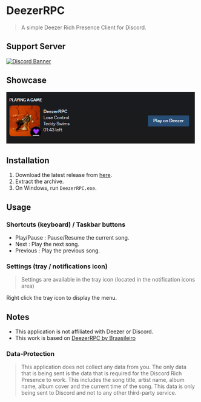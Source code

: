 ﻿# DeezerRPC
> A simple Deezer Rich Presence Client for Discord.

## Support Server
[![Discord Banner](https://discordapp.com/api/guilds/1194044765596045324/widget.png?style=banner2)](https://discord.dorvak.com)

## Showcase
![DeezerRPC](.github/assets/README.png)

## Installation
1. Download the latest release from [here](https://github.com/DorvakOff/DeezerRPC/releases/latest).
2. Extract the archive.
3. On Windows, run `DeezerRPC.exe`.


## Usage
### Shortcuts (keyboard) / Taskbar buttons
- Play/Pause : Pause/Resume the current song.
- Next : Play the next song.
- Previous : Play the previous song.

### Settings (tray / notifications icon)
> Settings are available in the tray icon (located in the notification icons area)

Right click the tray icon to display the menu.

## Notes
- This application is not affiliated with Deezer or Discord.
- This work is based on [DeezerRPC by Braasileiro](https://github.com/Braasileiro/DeezerRPC)

### Data-Protection
> This application does not collect any data from you. The only data that is being sent is the data that is required for the Discord Rich Presence to work. This includes the song title, artist name, album name, album cover and the current time of the song. This data is only being sent to Discord and not to any other third-party service.
